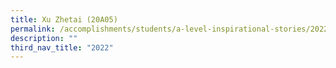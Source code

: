```yaml
---
title: Xu Zhetai (20A05)
permalink: /accomplishments/students/a-level-inspirational-stories/2022/xu-zhetai/
description: ""
third_nav_title: "2022"
---
```



